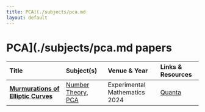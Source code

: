 ```yaml
---
title: PCA](./subjects/pca.md
layout: default
---
```


# PCA](./subjects/pca.md papers

| Title | Subject(s) | Venue & Year | Links & Resources |
| :--- | :--- | :--- | :--- |
| **[Murmurations of Elliptic Curves](https://www.tandfonline.com/doi/abs/10.1080/10586458.2024.2382361)** | [Number Theory](./subjects/number-theory.md), [PCA](./subjects/pca.md) | Experimental Mathematics 2024 | [Quanta](https://www.quantamagazine.org/elliptic-curve-murmurations-found-with-ai-take-flight-20240305/) |